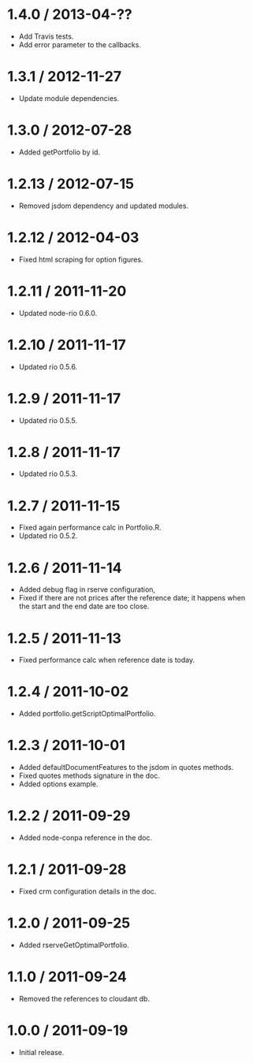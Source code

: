 1.4.0 / 2013-04-??
==================

* Add Travis tests.
* Add error parameter to the callbacks.

1.3.1 / 2012-11-27
==================

* Update module dependencies.

1.3.0 / 2012-07-28
==================

* Added getPortfolio by id.

1.2.13 / 2012-07-15
==================

* Removed jsdom dependency and updated modules.

1.2.12 / 2012-04-03
==================

* Fixed html scraping for option figures.

1.2.11 / 2011-11-20
==================

* Updated node-rio 0.6.0.

1.2.10 / 2011-11-17
==================

* Updated rio 0.5.6.

1.2.9 / 2011-11-17
==================

* Updated rio 0.5.5.

1.2.8 / 2011-11-17
==================

* Updated rio 0.5.3.

1.2.7 / 2011-11-15
==================

* Fixed again performance calc in Portfolio.R.
* Updated rio 0.5.2.

1.2.6 / 2011-11-14
==================

* Added debug flag in rserve configuration,
* Fixed if there are not prices after the reference date; it happens when the
start and the end date are too close.

1.2.5 / 2011-11-13
==================

* Fixed performance calc when reference date is today.

1.2.4 / 2011-10-02
==================

* Added portfolio.getScriptOptimalPortfolio.

1.2.3 / 2011-10-01
==================

* Added defaultDocumentFeatures to the jsdom in quotes methods.
* Fixed quotes methods signature in the doc.
* Added options example.

1.2.2 / 2011-09-29
==================

* Added node-conpa reference in the doc.

1.2.1 / 2011-09-28
==================

* Fixed crm configuration details in the doc.

1.2.0 / 2011-09-25
==================

* Added rserveGetOptimalPortfolio.

1.1.0 / 2011-09-24
==================

* Removed the references to cloudant db.

1.0.0 / 2011-09-19
==================

* Initial release.

